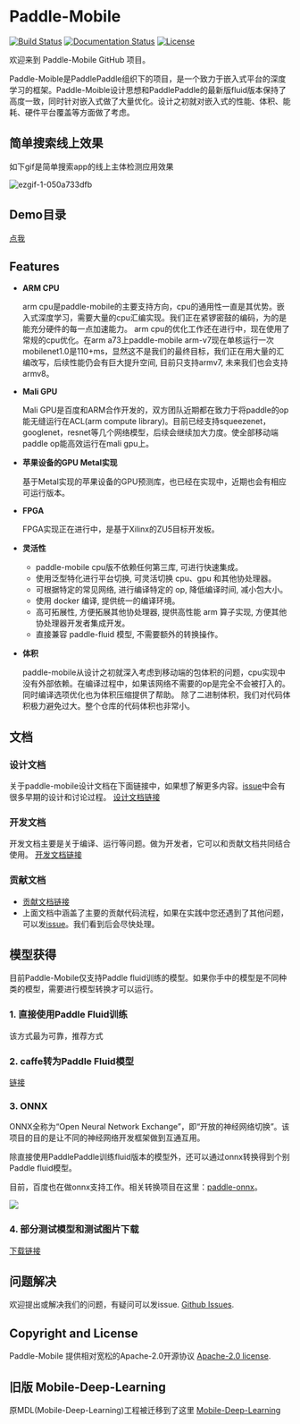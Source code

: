 # Paddle-Mobile
 
[![Build Status](https://travis-ci.org/PaddlePaddle/paddle-mobile.svg?branch=develop&longCache=true&style=flat-square)](https://travis-ci.org/PaddlePaddle/paddle-mobile)
[![Documentation Status](https://img.shields.io/badge/中文文档-最新-brightgreen.svg)](https://github.com/PaddlePaddle/paddle-mobile/tree/develop/doc)
[![License](https://img.shields.io/badge/license-Apache%202-blue.svg)](LICENSE)

<!--[![Release](https://img.shields.io/github/release/PaddlePaddle/Paddle-Mobile.svg)](https://github.com/PaddlePaddle/Paddle-Mobile/releases)
[![License](https://img.shields.io/badge/license-Apache%202-blue.svg)](LICENSE)-->


欢迎来到 Paddle-Mobile GitHub 项目。

Paddle-Moible是PaddlePaddle组织下的项目，是一个致力于嵌入式平台的深度学习的框架。Paddle-Moible设计思想和PaddlePaddle的最新版fluid版本保持了高度一致，同时针对嵌入式做了大量优化。设计之初就对嵌入式的性能、体积、能耗、硬件平台覆盖等方面做了考虑。

## 简单搜索线上效果

如下gif是简单搜索app的线上主体检测应用效果

![ezgif-1-050a733dfb](http://otkwwi4x8.bkt.clouddn.com/2018-07-05-ezgif-1-050a733dfb.gif)

## Demo目录

[点我](https://github.com/PaddlePaddle/paddle-mobile/tree/develop/demo)

## Features

- **ARM CPU**

    arm cpu是paddle-mobile的主要支持方向，cpu的通用性一直是其优势。嵌入式深度学习，需要大量的cpu汇编实现。我们正在紧锣密鼓的编码，为的是能充分硬件的每一点加速能力。
    arm cpu的优化工作还在进行中，现在使用了常规的cpu优化。在arm a73上paddle-mobile arm-v7现在单核运行一次mobilenet1.0是110+ms，显然这不是我们的最终目标，我们正在用大量的汇编改写，后续性能仍会有巨大提升空间, 目前只支持armv7, 未来我们也会支持armv8。
    
- **Mali GPU**

    Mali GPU是百度和ARM合作开发的，双方团队近期都在致力于将paddle的op能无缝运行在ACL(arm compute library)。目前已经支持squeezenet，googlenet，resnet等几个网络模型，后续会继续加大力度。使全部移动端paddle op能高效运行在mali gpu上。 

- **苹果设备的GPU Metal实现**

    基于Metal实现的苹果设备的GPU预测库，也已经在实现中，近期也会有相应可运行版本。
     
- **FPGA**

    FPGA实现正在进行中，是基于Xilinx的ZU5目标开发板。

- **灵活性**

    * paddle-mobile cpu版不依赖任何第三库, 可进行快速集成。
    * 使用泛型特化进行平台切换, 可灵活切换 cpu、gpu 和其他协处理器。
    * 可根据特定的常见网络, 进行编译特定的 op, 降低编译时间, 减小包大小。
    * 使用 docker 编译, 提供统一的编译环境。
    * 高可拓展性, 方便拓展其他协处理器, 提供高性能 arm 算子实现, 方便其他协处理器开发者集成开发。
    * 直接兼容 paddle-fluid 模型, 不需要额外的转换操作。

- **体积**

    paddle-mobile从设计之初就深入考虑到移动端的包体积的问题，cpu实现中没有外部依赖。在编译过程中，如果该网络不需要的op是完全不会被打入的。同时编译选项优化也为体积压缩提供了帮助。
    除了二进制体积，我们对代码体积极力避免过大。整个仓库的代码体积也非常小。


## 文档

### 设计文档

关于paddle-mobile设计文档在下面链接中，如果想了解更多内容。[issue](https://github.com/PaddlePaddle/paddle-mobile/issues)中会有很多早期的设计和讨论过程。
[设计文档链接](https://github.com/PaddlePaddle/paddle-mobile/blob/develop/doc/design_doc.md)

### 开发文档

开发文档主要是关于编译、运行等问题。做为开发者，它可以和贡献文档共同结合使用。
[开发文档链接](https://github.com/PaddlePaddle/paddle-mobile/blob/develop/doc/development_doc.md)

### 贡献文档
- [贡献文档链接](https://github.com/PaddlePaddle/paddle-mobile/blob/develop/CONTRIBUTING.md)
- 上面文档中涵盖了主要的贡献代码流程，如果在实践中您还遇到了其他问题，可以发[issue](https://github.com/PaddlePaddle/paddle-mobile/issues)。我们看到后会尽快处理。


## 模型获得
目前Paddle-Mobile仅支持Paddle fluid训练的模型。如果你手中的模型是不同种类的模型，需要进行模型转换才可以运行。
### 1. 直接使用Paddle Fluid训练
该方式最为可靠，推荐方式
### 2. caffe转为Paddle Fluid模型
[链接](https://github.com/PaddlePaddle/models/tree/develop/fluid/image_classification/caffe2fluid)
### 3. ONNX
ONNX全称为“Open Neural Network Exchange”，即“开放的神经网络切换”。该项目的目的是让不同的神经网络开发框架做到互通互用。

除直接使用PaddlePaddle训练fluid版本的模型外，还可以通过onnx转换得到个别Paddle fluid模型。

目前，百度也在做onnx支持工作。相关转换项目在这里：[paddle-onnx](https://github.com/PaddlePaddle/paddle-onnx)。

![](http://7xop3k.com1.z0.glb.clouddn.com/15311951836000.jpg)

### 4. 部分测试模型和测试图片下载
[下载链接](http://mms-graph.bj.bcebos.com/paddle-mobile%2FmodelsAndImages.zip)

## 问题解决

欢迎提出或解决我们的问题，有疑问可以发issue. [Github Issues](https://github.com/PaddlePaddle/paddle-mobile/issues).

## Copyright and License
Paddle-Mobile 提供相对宽松的Apache-2.0开源协议 [Apache-2.0 license](LICENSE).


## 旧版 Mobile-Deep-Learning
原MDL(Mobile-Deep-Learning)工程被迁移到了这里 [Mobile-Deep-Learning](https://github.com/allonli/mobile-deep-learning) 


